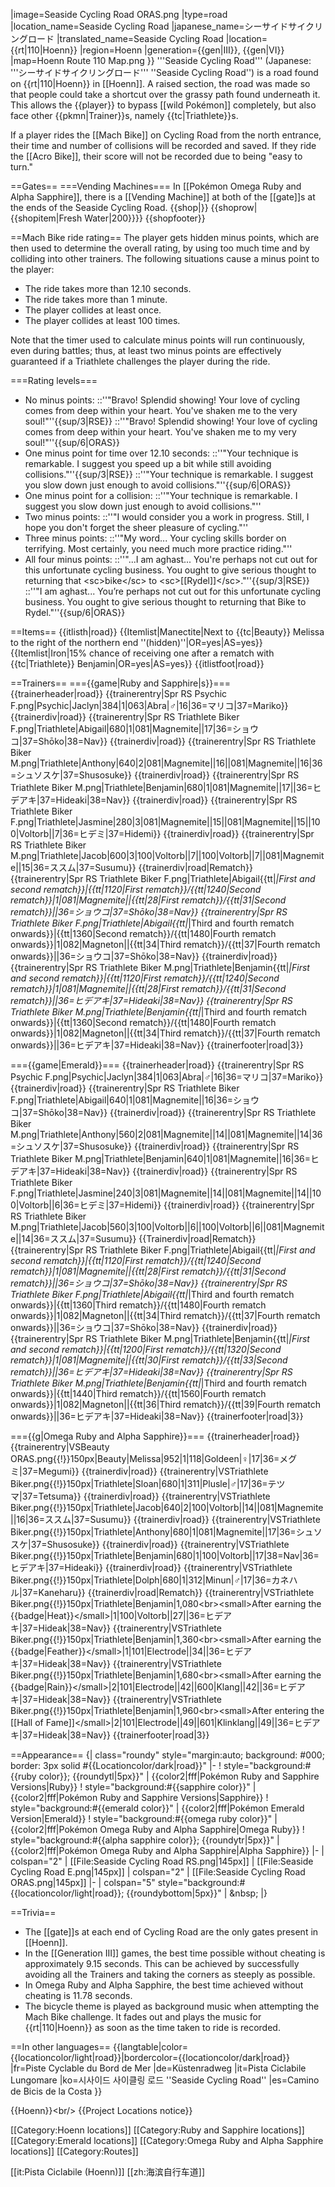 |image=Seaside Cycling Road ORAS.png
|type=road
|location_name=Seaside Cycling Road
|japanese_name=シーサイドサイクリングロード
|translated_name=Seaside Cycling Road
|location={{rt|110|Hoenn}}
|region=Hoenn
|generation={{gen|III}}, {{gen|VI}}
|map=Hoenn Route 110 Map.png
}}
'''Seaside Cycling Road''' (Japanese: '''シーサイドサイクリングロード''' ''Seaside Cycling Road'') is a road found on {{rt|110|Hoenn}} in [[Hoenn]]. A raised section, the road was made so that people could take a shortcut over the grassy path found underneath it. This allows the {{player}} to bypass [[wild Pokémon]] completely, but also face other {{pkmn|Trainer}}s, namely {{tc|Triathlete}}s.

If a player rides the [[Mach Bike]] on Cycling Road from the north entrance, their time and number of collisions will be recorded and saved. If they ride the [[Acro Bike]], their score will not be recorded due to being "easy to turn."

==Gates==
===Vending Machines===
In [[Pokémon Omega Ruby and Alpha Sapphire]], there is a [[Vending Machine]] at both of the [[gate]]s at the ends of the Seaside Cycling Road.
{{shop|}}
{{shoprow|{{shopitem|Fresh Water|200}}}}
{{shopfooter}}

==Mach Bike ride rating==
The player gets hidden minus points, which are then used to determine the overall rating, by using too much time and by colliding into other trainers. The following situations cause a minus point to the player:
* The ride takes more than 12.10 seconds.
* The ride takes more than 1 minute.
* The player collides at least once.
* The player collides at least 100 times.

Note that the timer used to calculate minus points will run continuously, even during battles; thus, at least two minus points are effectively guaranteed if a Triathlete challenges the player during the ride.

===Rating levels===
* No minus points:
::''"Bravo! Splendid showing! Your love of cycling comes from deep within your heart. You've shaken me to the very soul!"''{{sup/3|RSE}}
::''"Bravo! Splendid showing! Your love of cycling comes from deep within your heart. You've shaken me to my very soul!"''{{sup/6|ORAS}}
* One minus point for time over 12.10 seconds:
::''"Your technique is remarkable. I suggest you speed up a bit while still avoiding collisions."''{{sup/3|RSE}}
::''"Your technique is remarkable. I suggest you slow down just enough to avoid collisions."''{{sup/6|ORAS}}
* One minus point for a collision:
::''"Your technique is remarkable. I suggest you slow down just enough to avoid collisions."''
* Two minus points:
::''"I would consider you a work in progress. Still, I hope you don't forget the sheer pleasure of cycling."''
* Three minus points:
::''"My word... Your cycling skills border on terrifying. Most certainly, you need much more practice riding."''
* All four minus points:
::''"...I am aghast... You're perhaps not cut out for this unfortunate cycling business. You ought to give serious thought to returning that &lt;sc>bike&lt;/sc> to &lt;sc>[[Rydel]]&lt;/sc>."''{{sup/3|RSE}}
::''"I am aghast... You’re perhaps not cut out for this unfortunate cycling business. You ought to give serious thought to returning that Bike to Rydel."''{{sup/6|ORAS}}

==Items==
{{itlisth|road}}
{{Itemlist|Manectite|Next to {{tc|Beauty}} Melissa to the right of the northern end ''(hidden)''|OR=yes|AS=yes}}
{{Itemlist|Iron|15% chance of receiving one after a rematch with {{tc|Triathlete}} Benjamin|OR=yes|AS=yes}}
{{itlistfoot|road}}

==Trainers==
==={{game|Ruby and Sapphire|s}}===
{{trainerheader|road}}
{{trainerentry|Spr RS Psychic F.png|Psychic|Jaclyn|384|1|063|Abra|♂|16|36=マリコ|37=Mariko}}
{{trainerdiv|road}}
{{trainerentry|Spr RS Triathlete Biker F.png|Triathlete|Abigail|680|1|081|Magnemite||17|36=ショウコ|37=Shōko|38=Nav}}
{{trainerdiv|road}}
{{trainerentry|Spr RS Triathlete Biker M.png|Triathlete|Anthony|640|2|081|Magnemite||16||081|Magnemite||16|36=シュソスケ|37=Shusosuke}}
{{trainerdiv|road}}
{{trainerentry|Spr RS Triathlete Biker M.png|Triathlete|Benjamin|680|1|081|Magnemite||17||36=ヒデアキ|37=Hideaki|38=Nav}}
{{trainerdiv|road}}
{{trainerentry|Spr RS Triathlete Biker F.png|Triathlete|Jasmine|280|3|081|Magnemite||15||081|Magnemite||15||100|Voltorb||7|36=ヒデミ|37=Hidemi}}
{{trainerdiv|road}}
{{trainerentry|Spr RS Triathlete Biker M.png|Triathlete|Jacob|600|3|100|Voltorb||7||100|Voltorb||7||081|Magnemite||15|36=ススム|37=Susumu}}
{{trainerdiv|road|Rematch}}
{{trainerentry|Spr RS Triathlete Biker F.png|Triathlete|Abigail{{tt|*|First and second rematch}}|{{tt|1120|First rematch}}/{{tt|1240|Second rematch}}|1|081|Magnemite||{{tt|28|First rematch}}/{{tt|31|Second rematch}}||36=ショウコ|37=Shōko|38=Nav}}
{{trainerentry|Spr RS Triathlete Biker F.png|Triathlete|Abigail{{tt|*|Third and fourth rematch onwards}}|{{tt|1360|Second rematch}}/{{tt|1480|Fourth rematch onwards}}|1|082|Magneton||{{tt|34|Third rematch}}/{{tt|37|Fourth rematch onwards}}||36=ショウコ|37=Shōko|38=Nav}}
{{trainerdiv|road}}
{{trainerentry|Spr RS Triathlete Biker M.png|Triathlete|Benjamin{{tt|*|First and second rematch}}|{{tt|1120|First rematch}}/{{tt|1240|Second rematch}}|1|081|Magnemite||{{tt|28|First rematch}}/{{tt|31|Second rematch}}||36=ヒデアキ|37=Hideaki|38=Nav}}
{{trainerentry|Spr RS Triathlete Biker M.png|Triathlete|Benjamin{{tt|*|Third and fourth rematch onwards}}|{{tt|1360|Second rematch}}/{{tt|1480|Fourth rematch onwards}}|1|082|Magneton||{{tt|34|Third rematch}}/{{tt|37|Fourth rematch onwards}}||36=ヒデアキ|37=Hideaki|38=Nav}}
{{trainerfooter|road|3}}

==={{game|Emerald}}===
{{trainerheader|road}}
{{trainerentry|Spr RS Psychic F.png|Psychic|Jaclyn|384|1|063|Abra|♂|16|36=マリコ|37=Mariko}}
{{trainerdiv|road}}
{{trainerentry|Spr RS Triathlete Biker F.png|Triathlete|Abigail|640|1|081|Magnemite||16|36=ショウコ|37=Shōko|38=Nav}}
{{trainerdiv|road}}
{{trainerentry|Spr RS Triathlete Biker M.png|Triathlete|Anthony|560|2|081|Magnemite||14||081|Magnemite||14|36=シュソスケ|37=Shusosuke}}
{{trainerdiv|road}}
{{trainerentry|Spr RS Triathlete Biker M.png|Triathlete|Benjamin|640|1|081|Magnemite||16|36=ヒデアキ|37=Hideaki|38=Nav}}
{{trainerdiv|road}}
{{trainerentry|Spr RS Triathlete Biker F.png|Triathlete|Jasmine|240|3|081|Magnemite||14||081|Magnemite||14||100|Voltorb||6|36=ヒデミ|37=Hidemi}}
{{trainerdiv|road}}
{{trainerentry|Spr RS Triathlete Biker M.png|Triathlete|Jacob|560|3|100|Voltorb||6||100|Voltorb||6||081|Magnemite||14|36=ススム|37=Susumu}}
{{Trainerdiv|road|Rematch}}
{{trainerentry|Spr RS Triathlete Biker F.png|Triathlete|Abigail{{tt|*|First and second rematch}}|{{tt|1120|First rematch}}/{{tt|1240|Second rematch}}|1|081|Magnemite||{{tt|28|First rematch}}/{{tt|31|Second rematch}}||36=ショウコ|37=Shōko|38=Nav}}
{{trainerentry|Spr RS Triathlete Biker F.png|Triathlete|Abigail{{tt|*|Third and fourth rematch onwards}}|{{tt|1360|Third rematch}}/{{tt|1480|Fourth rematch onwards}}|1|082|Magneton||{{tt|34|Third rematch}}/{{tt|37|Fourth rematch onwards}}||36=ショウコ|37=Shōko|38=Nav}}
{{trainerdiv|road}}
{{trainerentry|Spr RS  Triathlete Biker M.png|Triathlete|Benjamin{{tt|*|First and second rematch}}|{{tt|1200|First rematch}}/{{tt|1320|Second rematch}}|1|081|Magnemite||{{tt|30|First rematch}}/{{tt|33|Second rematch}}||36=ヒデアキ|37=Hideaki|38=Nav}}
{{trainerentry|Spr RS  Triathlete Biker M.png|Triathlete|Benjamin{{tt|*|Third and fourth rematch onwards}}|{{tt|1440|Third rematch}}/{{tt|1560|Fourth rematch onwards}}|1|082|Magneton||{{tt|36|Third rematch}}/{{tt|39|Fourth rematch onwards}}||36=ヒデアキ|37=Hideaki|38=Nav}}
{{trainerfooter|road|3}}

==={{g|Omega Ruby and Alpha Sapphire}}===
{{trainerheader|road}}
{{trainerentry|VSBeauty ORAS.png{{!}}150px|Beauty|Melissa|952|1|118|Goldeen|♀|17|36=メグミ|37=Megumi}}
{{trainerdiv|road}}
{{trainerentry|VSTriathlete Biker.png{{!}}150px|Triathlete|Sloan|680|1|311|Plusle|♂|17|36=テツマ|37=Tetsuma}}
{{trainerdiv|road}}
{{trainerentry|VSTriathlete Biker.png{{!}}150px|Triathlete|Jacob|640|2|100|Voltorb||14||081|Magnemite||16|36=ススム|37=Susumu}}
{{trainerdiv|road}}
{{trainerentry|VSTriathlete Biker.png{{!}}150px|Triathlete|Anthony|680|1|081|Magnemite||17|36=シュソスケ|37=Shusosuke}}
{{trainerdiv|road}}
{{trainerentry|VSTriathlete Biker.png{{!}}150px|Triathlete|Benjamin|680|1|100|Voltorb||17|38=Nav|36=ヒデアキ|37=Hideaki}}
{{trainerdiv|road}}
{{trainerentry|VSTriathlete Biker.png{{!}}150px|Triathlete|Dolph|680|1|312|Minun|♂|17|36=カネハル|37=Kaneharu}}
{{trainerdiv|road|Rematch}}
{{trainerentry|VSTriathlete Biker.png{{!}}150px|Triathlete|Benjamin|1,080&lt;br>&lt;small>After earning the {{badge|Heat}}&lt;/small>|1|100|Voltorb||27||36=ヒデアキ|37=Hideak|38=Nav}}
{{trainerentry|VSTriathlete Biker.png{{!}}150px|Triathlete|Benjamin|1,360&lt;br>&lt;small>After earning the {{badge|Feather}}&lt;/small>|1|101|Electrode||34||36=ヒデアキ|37=Hideak|38=Nav}}
{{trainerentry|VSTriathlete Biker.png{{!}}150px|Triathlete|Benjamin|1,680&lt;br>&lt;small>After earning the {{badge|Rain}}&lt;/small>|2|101|Electrode||42||600|Klang||42||36=ヒデアキ|37=Hideak|38=Nav}}
{{trainerentry|VSTriathlete Biker.png{{!}}150px|Triathlete|Benjamin|1,960&lt;br>&lt;small>After entering the [[Hall of Fame]]&lt;/small>|2|101|Electrode||49||601|Klinklang||49||36=ヒデアキ|37=Hideak|38=Nav}}
{{trainerfooter|road|3}}

==Appearance==
{| class="roundy" style="margin:auto; background: #000; border: 3px solid #{{Locationcolor/dark|road}}"
|-
! style="background:#{{ruby color}}; {{roundytl|5px}}" | {{color2|fff|Pokémon Ruby and Sapphire Versions|Ruby}}
! style="background:#{{sapphire color}}" | {{color2|fff|Pokémon Ruby and Sapphire Versions|Sapphire}}
! style="background:#{{emerald color}}" | {{color2|fff|Pokémon Emerald Version|Emerald}}
! style="background:#{{omega ruby color}}" | {{color2|fff|Pokémon Omega Ruby and Alpha Sapphire|Omega Ruby}}
! style="background:#{{alpha sapphire color}}; {{roundytr|5px}}" | {{color2|fff|Pokémon Omega Ruby and Alpha Sapphire|Alpha Sapphire}}
|-
| colspan="2" | [[File:Seaside Cycling Road RS.png|145px]]
| [[File:Seaside Cycling Road E.png|145px]]
| colspan="2" | [[File:Seaside Cycling Road ORAS.png|145px]]
|-
| colspan="5" style="background:#{{locationcolor/light|road}}; {{roundybottom|5px}}" | &amp;nbsp;
|}

==Trivia==
* The [[gate]]s at each end of Cycling Road are the only gates present in [[Hoenn]].
* In the [[Generation III]] games, the best time possible without cheating is approximately 9.15 seconds. This can be achieved by successfully avoiding all the Trainers and taking the corners as steeply as possible.
* In Omega Ruby and Alpha Sapphire, the best time achieved without cheating is 11.78 seconds.
* The bicycle theme is played as background music when attempting the Mach Bike challenge. It fades out and plays the music for {{rt|110|Hoenn}} as soon as the time taken to ride is recorded.

==In other languages==
{{langtable|color={{locationcolor/light|road}}|bordercolor={{locationcolor/dark|road}}
|fr=Piste Cyclable du Bord de Mer
|de=Küstenradweg
|it=Pista Ciclabile Lungomare
|ko=시사이드 사이클링 로드 ''Seaside Cycling Road''
|es=Camino de Bicis de la Costa
}}

{{Hoenn}}&lt;br/>
{{Project Locations notice}}

[[Category:Hoenn locations]]
[[Category:Ruby and Sapphire locations]]
[[Category:Emerald locations]]
[[Category:Omega Ruby and Alpha Sapphire locations]]
[[Category:Routes]]

[[it:Pista Ciclabile (Hoenn)]]
[[zh:海滨自行车道]]

